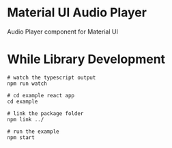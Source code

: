 # Material UI Audio Player

Audio Player component for Material UI

# While Library Development

```
# watch the typescript output
npm run watch

# cd example react app
cd example

# link the package folder
npm link ../

# run the example
npm start
```
